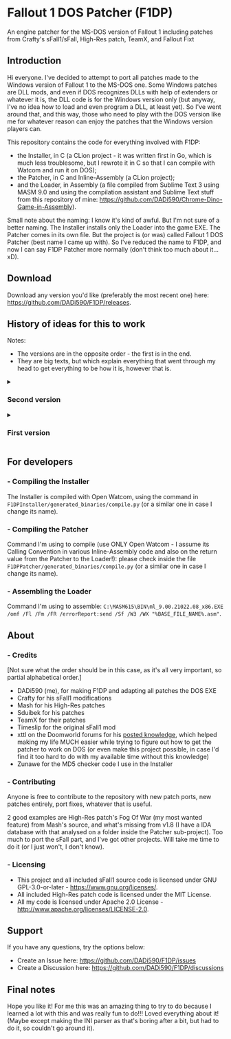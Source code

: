 # Fallout 1 DOS Patcher (F1DP)
An engine patcher for the MS-DOS version of Fallout 1 including patches from Crafty's sFall1/sFall, High-Res patch, TeamX, and Fallout Fixt

## Introduction
Hi everyone. I've decided to attempt to port all patches made to the Windows version of Fallout 1 to the MS-DOS one. Some Windows patches are DLL mods, and even if DOS recognizes DLLs with help of extenders or whatever it is, the DLL code is for the Windows version only (but anyway, I've no idea how to load and even program a DLL, at least yet). So I've went around that, and this way, those who need to play with the DOS version like me for whatever reason can enjoy the patches that the Windows version players can.

This repository contains the code for everything involved with F1DP:
- the Installer, in C (a CLion project - it was written first in Go, which is much less troublesome, but I rewrote it in C so that I can compile with Watcom and run it on DOS);
- the Patcher, in C and Inline-Assembly (a CLion project);
- and the Loader, in Assembly (a file compiled from Sublime Text 3 using MASM 9.0 and using the compilation assistant and Sublime Text stuff from this repository of mine: https://github.com/DADi590/Chrome-Dino-Game-in-Assembly).

Small note about the naming: I know it's kind of awful. But I'm not sure of a better naming. The Installer installs only the Loader into the game EXE. The Patcher comes in its own file. But the project is (or was) called Fallout 1 DOS Patcher (best name I came up with). So I've reduced the name to F1DP, and now I can say F1DP Patcher more normally (don't think too much about it... xD).

## Download
Download any version you'd like (preferably the most recent one) here: https://github.com/DADi590/F1DP/releases.

## History of ideas for this to work
Notes:
- The versions are in the opposite order - the first is in the end.
- They are big texts, but which explain everything that went through my head to get everything to be how it is, however that is.

<details> 
  <summary><h3>Second version</h3></summary>

Carrying on from the last thing I said on the first version, I did find out a way to go around editing the relocations table. I got the idea from @xttl user from the Doomworld forum, more precisely this thread: https://www.doomworld.com/forum/topic/86380-exe-hacking (thank you infinitely for posting your knowledge there). This was an AMAZING find and I loved the idea. The idea there is to load a BIN file with binary instructions, then jump to it and execute the instructions. The only thing permanently patched in the EXE (by editing the EXE with a hex editor) is the loader. When the game starts, it loads the patch file and executes the instructions. After that, it comes back to the game and unloads the patch from memory. Inside the patch, there could be only simple patches, like patching a number or a call to NOPs, for example. No adding new functions or strings or other things. There could not be any strings on it or global variables. Nothing outside the functions. So an idea I had first to go around having no strings was to allocate on the stack space for the characters and then assign char by char, index by index manually --> awful, but worked 😂.

Still, I tried to think on ideas to improve that, and seems all worked! Spoiler: the patches execute like a DLL and I can patch dynamically, and go from the EXE to the patch and back to the EXE and mention strings in the patch and modify them and whatever is needed, just like is done with Crafty's sFall1 mod. Took me some work to get to this though xD. I'll just more or less copy what I wrote on the mentioned forum.

#### Patch explanation
The first 12 bytes of the BIN file are to store the version of the patch (or the type, I haven't seen too much of that yet), and code and data segments address (these last 2 are put there by the loader - the loader must also provide in a register the address of the allocated code block to store the BIN file's contents). The last 4 bytes of the 16 are for anything else I'd need. The rest is a full copy of the Fallout1DOSPatches LE EXE starting from the code segment until the end of the file --> copy and paste, just that.

The code generated by the compiler for the C project comes with absolute references, expecting to be corrected when the EXE is loaded (relocations). So I can't rely on ANY absolute references produced by the compiler. Then the idea is to patch those references before they are needed! The patch patches itself with correct values only known at run-time (reads its own memory and patches it self XD ahahah), and then does whatever it wants with the new values - like patching the EXE with CALLs and JMPs to inside the patch...!
  
How is this done? I use Luck! So far my points have been very high on it! I use something I called a Special Number, which is a sequence of 4 bytes that can never appear anywhere else than where I put them in code myself. For example, there's 0x78563412 (which is 12 34 56 78 in Little Endian, the one used on x86). That one is used for the Loader to know where the code begins (4 bytes after finding that sequence of bytes on the file). But the real usage of these numbers is to replace them as I mentioned in the other paragraph. So there are variations, like 0x79563412 (there are more though), which is replaced by the code section address of the game each time the Patcher starts. How does it replace all of the occurrences without replacing the one that is used to compare? I've put a parameter on the function which is a constant: 0x70563412, and internally it uses offsets to that constant value. So 0x09000000, which summed with the constant gives the 0x79563412, which is then used to compare. Luckly Watcom doesn't optimize that even with all optimizations at maximum. If these byte sequences appear anywhere else, code corruption will happen, so Luck is involved with this idea ahah. It kind of seems to be some sort of relocations, but without a table (and seems to be working very well so far!).

The contents of the BIN file remain in memory so that the EXE can jump or call or read its contents wherever it wants. It can jump or call to the EXE functions, and if inside the BIN file those functions need references to the EXE, they have them all already and there's no need to pass parameters. Just do the patch normally without thinking in passing parameters specifically for segment addresses and other stuff (not even an idea I had of main function parameter to know which sub-function to execute --> the EXE just calls the functions on the BIN file, because the patch patches the EXE's jumps and calls to go to the BIN file functions).

One can also have global variables/strings and use the data segment and whatever segment is needed and the code will run just fine. I haven't made any patches to the EXE yet, but I've been testing from the call to the patch from the loader. The test function I'm using is a naked function and I pass no parameters to it at all. I managed to call printf from it to print a string in the EXE's data segment ("FALLOUT %p.%p") with the code and data segment addresses as parameters, print a "Hi!" string in the data segment of the BIN file, print a global int value (with "%d", also in the data segment) in the BIN file's data segment, then increment it and print it again, and call exit(), and all worked perfectly!!! (Being printf() and exit() functions from inside the EXE.)

I can also call the EXE's functions from C. I made C functions with the same signature as the original standard ones with an Assembly implementation and I opened a file, read its contents to a local C variable and closed the file. In this case I can even put the patches to be choosable inside an INI file (like on Craft's sFall1) and let people edit the file easily to choosse which patches they want applied!

So I think this can be used exactly like DLL injection! I load, let it be loaded, access stuff from inside its memory space, call its functions with references to the EXE's functions, whatever else is needed. At least for a beginner on these things seems to be wow ahahah.

PS: this doesn't mess on how the BIN file is loaded to memory. It just needs to pass 3 addresses in 3 registers or pass one of them (the block one - the base of everything else) and store the others in the block and the rest it's however the loader is implemented. I haven't touched the loader since I began trying these things (2 days without touching on it, I think, while I'd find about these things).

**Update:** now the loader is writing the BIN file length on the 4th 4 bytes of the BIN file (only in memory, nothing permanent). That's required to know up to what address to look up when the pathces patches itself. The patcher patches itself as soon as it starts now (now I mean really when it starts - a direct call after the jump), and the rest of the code has all the values needed already ready for use. That way I don't need to pass the addresses as parameters to every function of the file. Seems that all really works, so cool!
  
</details>

<details> 
  <summary><h3>First version</h3></summary>

#### How I've been doing this
I've been checking this repository: https://github.com/Aramatheus/sfall_1. It has the sFall1 1.20 source with small modifications from Sduibek (Fallout Fixt's creator). If this one gets working well, I go over to sFall1 1.3 entirely by Crafty and then (or right to) 1.7.6. There's also version 1.8, but there's no public source that I have found. That one requires reverse engineering unless the source is found somewhere. The reason I'm not already using version 1.7.6 is because the Loot/Drop all patch doesn't work when I port it. No idea if it needs other patches to work, but at least on 1.20 it's working, so it seems a good place to start.

Also, MASM or NASM or whatever is preferred to use is very useful to assemble the instructions Crafty has on the source. Then the assembled EXE or OBJ file can be opened in a hex editor and the bytes copied to the DOS EXE, and finally the only thing left to do is correct all addresses and offsets. I've been going on the Windows EXE distributed with Fallout Fixt, go on all addresses I find on sFall1's source, and then use the hex bytes near that address to find the correct function on the DOS EXE. So far, this worked well for the Loot/Drop all feature, so that's what I've been doing.

Before this I started by writing the opcodes myself (that's painful...). Then I found out IDA (The Interactive Disassembler) can assemble individual instructions and I went that route. I had to kind of bet with myself if jumps were short or near (short because there's not much space, so it must be saved as much as possible), but not really a problem. Except when I'd make a wrong bet and I had to move all the code backwards or forwards and correct all offsets --> wtf. So when I finally used my head to a decent state, I realized that MASM (I already had it installed) could be very helpful. I just copy the Assembly code, paste it on an editor, assemble with MASM and do what I described above. Much simpler, faster, and bug-free on wrongly copied instructions (already happened to me when it was manual, I can't even copy things on my own, wow...).

#### How I fixed some weird bugs
There were bugs on the ported code. For example (this was written in the time I found them, so it's written in present verb form, not past):
- One very noticeable is that when I create a new game, go on the dead body and click D when exchanging items, an error dialog appears --> with no error written. I've no idea why that happens. I'm pointing to a readable place in memory, so wtf. Doesn't do anything bad, just doesn't show the message, but still very weird.
- Other errors include when clicking D with fewer items to exchange with the body, all disappears. But only from the screen. It's all on the dead body's inventory if I go back and exchange items again. So again doesn't do anything bad, but wtf. Curious to know why it happens.
- Or the current and total weight not showing on the inventory. As it replaces the format string from "%s %d" to "%s %d/%d" and that one doesn't work, it breaks the original functionality. That must also be fixed somehow. I'll try and see if I can, but I have no experience in fixing stuff like this, so any help is very appreciated. As this is not working and is even breaking original functionality (wow), it's disabled on the patcher.

##### How I fixed those
There was also an interesting "bug" when I was trying to replace "FALLOUT 1.2" on the right bottom corner of the main menu by a string somewhere else (no space where the original string is to put what I wanted). When I'd put the address of the new string, the old address would get back there even though the new was written on the file. Magic? No... (seemed for a while though).

It seems I learned about relocations... Not much, but enough to understand that that's the issue. The game is relocated at a different address depending on the DOS extender. DOS/4GW puts it at one address, DOS/32A puts it elsewhere. The EXE is prepared to handle that normally because there's a table of addresses to relocate, and all the needed addresses are fixed as soon as the EXE is loaded. The added code is not in that table nor will I put it unless I have a very strong reason, because I'd need to move all the contents of the EXE down to add bytes to the table.

So plan B. I'm assuming the game is running at the address DOS/32A puts it running in, and all the addresses on the code are relative to that address, not the one the game is supposed to be loaded at (which is what IDA assumes, as a start). So if the EXE is loaded in IDA, various things will start with "unk_" (unknown - makes sense). Maybe I can get IDA to move the segments to the DOS/32A addresses so I can see the references, but I don't know how that's done (was trying but it says not enough space, and as I don't need it, I won't try to find out how to do it).

**PS:** I'm now noticing my tablet with DOS/32A is not loading the game at the same address as on PC, because the patches are not working there... So it's not fixed with DOS/32A, I guess. That means the patch works only with Luck (depends on how many points one has in real life 😂). I'll think of some way around, without messing with the relocations table... Else, I guess will be fun to write some program to do it, because if I'm to do it, I won't do it manually, no way (at minimum because I'm careless).

</details>

## For developers
### - Compiling the Installer
The Installer is compiled with Open Watcom, using the command in `F1DPInstaller/generated_binaries/compile.py` (or a similar one in case I change its name).

### - Compiling the Patcher
Command I'm using to compile (use ONLY Open Watcom - I assume its Calling Convention in various Inline-Assembly code and also on the return value from the Patcher to the Loader!): please check inside the file `F1DPPatcher/generated_binaries/compile.py` (or a similar one in case I change its name).

### - Assembling the Loader
Command I'm using to assemble: `C:\MASM615\BIN\ml_9.00.21022.08_x86.EXE /omf /Fl /Fm /FR /errorReport:send /Sf /W3 /WX "%BASE_FILE_NAME%.asm"`.

## About
### - Credits
[Not sure what the order should be in this case, as it's all very important, so partial alphabetical order.]

- DADi590 (me), for making F1DP and adapting all patches the DOS EXE
- Crafty for his sFall1 modifications
- Mash for his High-Res patches
- Sduibek for his patches
- TeamX for their patches
- Timeslip for the original sFall1 mod
- xttl on the Doomworld forums for his [posted knowledge](https://www.doomworld.com/forum/topic/86380-exe-hacking), which helped making my life MUCH easier while trying to figure out how to get the patcher to work on DOS (or even make this project possible, in case I'd find it too hard to do with my available time without this knowledge)
- Zunawe for the MD5 checker code I use in the Installer

### - Contributing
Anyone is free to contribute to the repository with new patch ports, new patches entirely, port fixes, whatever that is useful.

2 good examples are High-Res patch's Fog Of War (my most wanted feature) from Mash's source, and what's missing from v1.8 (I have a IDA database with that analysed on a folder inside the Patcher sub-project). Too much to port the sFall part, and I've got other projects. Will take me time to do it (or I just won't, I don't know).

### - Licensing
- This project and all included sFall1 source code is licensed under GNU GPL-3.0-or-later - https://www.gnu.org/licenses/.
- All included High-Res patch code is licensed under the MIT License.
- All my code is licensed under Apache 2.0 License - http://www.apache.org/licenses/LICENSE-2.0.

## Support
If you have any questions, try the options below:
- Create an Issue here: https://github.com/DADi590/F1DP/issues
- Create a Discussion here: https://github.com/DADi590/F1DP/discussions

## Final notes
Hope you like it! For me this was an amazing thing to try to do because I learned a lot with this and was really fun to do!!! Loved everything about it! (Maybe except making the INI parser as that's boring after a bit, but had to do it, so couldn't go around it).
